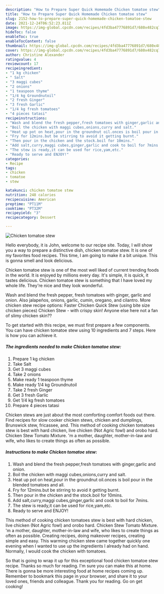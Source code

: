 ```yaml
---
description: "How to Prepare Super Quick Homemade Chicken tomatoe stew"
title: "How to Prepare Super Quick Homemade Chicken tomatoe stew"
slug: 2152-how-to-prepare-super-quick-homemade-chicken-tomatoe-stew
date: 2021-12-24T06:52:23.811Z
image: https://img-global.cpcdn.com/recipes/4fd3ba47776891d7/680x482cq70/chicken-tomatoe-stew-recipe-main-photo.jpg
hideToc: false
enableToc: true
enableTocContent: false
thumbnail: https://img-global.cpcdn.com/recipes/4fd3ba47776891d7/680x482cq70/chicken-tomatoe-stew-recipe-main-photo.jpg
cover: https://img-global.cpcdn.com/recipes/4fd3ba47776891d7/680x482cq70/chicken-tomatoe-stew-recipe-main-photo.jpg
author: Christine Alexander
ratingvalue: 4
reviewcount: 17
recipeingredient:
- "1 kg chicken"
- " Salt"
- "3 maggi cubes"
- "2 onions"
- "1 teaspoon thyme"
- "1/4 kg Groundnutoil"
- "2 fresh Ginger"
- "3 fresh Garlic"
- "1/4 kg fresh tomatoes"
- "4 pieces tatasi"
recipeinstructions:
- "Wash and blend the fresh pepper,fresh tomatoes with ginger,garlic and onion."
- "Boil the chicken with maggi cubes,onions,curry and salt."
- "Heat up pot on heat,pour in the groundnut oil.onces is boil pour in the blended tomatoes and all."
- "Fry for 12mins.but be stirring to avoid it getting burnt."
- "Then pour in the chicken and the stock.boil for 10mins."
- "Add salt,curry,maggi cubes,ginger,garlic and cook to boil for 7mins."
- "The stew is ready,it can be used for rice,yam,etc."
- "Ready to serve and ENJOY!"
categories:
- Recipe
tags:
- chicken
- tomatoe
- stew

katakunci: chicken tomatoe stew 
nutrition: 248 calories
recipecuisine: American
preptime: "PT11M"
cooktime: "PT32M"
recipeyield: "3"
recipecategory: Dessert

---
```



![Chicken tomatoe stew](https://img-global.cpcdn.com/recipes/4fd3ba47776891d7/680x482cq70/chicken-tomatoe-stew-recipe-main-photo.jpg)

Hello everybody, it is John, welcome to our recipe site. Today, I will show you a way to prepare a distinctive dish, chicken tomatoe stew. It is one of my favorites food recipes. This time, I am going to make it a bit unique. This is gonna smell and look delicious.

Chicken tomatoe stew is one of the most well liked of current trending foods in the world. It is enjoyed by millions every day. It's simple, it is quick, it tastes delicious. Chicken tomatoe stew is something that I have loved my whole life. They're nice and they look wonderful.

Wash and blend the fresh pepper, fresh tomatoes with ginger, garlic and onion. Also jalapeños, onions, garlic, cumin, oregano, and cilantro. More chicken stew recipe options: Faster Chicken Quick Stew (using bite size chicken pieces) Chicken Stew - with crispy skin! Anyone else here not a fan of slimy chicken skin??


To get started with this recipe, we must first prepare a few components. You can have chicken tomatoe stew using 10 ingredients and 7 steps. Here is how you can achieve it.

<!--inarticleads1-->

##### The ingredients needed to make Chicken tomatoe stew:

1. Prepare 1 kg chicken
1. Take  Salt
1. Get 3 maggi cubes
1. Take 2 onions
1. Make ready 1 teaspoon thyme
1. Make ready 1/4 kg Groundnutoil
1. Take 2 fresh Ginger
1. Get 3 fresh Garlic
1. Get 1/4 kg fresh tomatoes
1. Prepare 4 pieces tatasi


Chicken stews are just about the most comforting comfort foods out there. Find recipes for slow cooker chicken stews, chicken and dumplings, Brunswick stew, fricassee, and. This method of cooking chicken tomatoes stew is best with hard chicken, live chicken (Not Agric fowl) and orobo hard. Chicken Stew Tomato Mixture. &#39;m a mother, daughter, mother-in-law and wife, who likes to create things as often as possible. 

<!--inarticleads2-->

##### Instructions to make Chicken tomatoe stew:

1. Wash and blend the fresh pepper,fresh tomatoes with ginger,garlic and onion.
1. Boil the chicken with maggi cubes,onions,curry and salt.
1. Heat up pot on heat,pour in the groundnut oil.onces is boil pour in the blended tomatoes and all.
1. Fry for 12mins.but be stirring to avoid it getting burnt.
1. Then pour in the chicken and the stock.boil for 10mins.
1. Add salt,curry,maggi cubes,ginger,garlic and cook to boil for 7mins.
1. The stew is ready,it can be used for rice,yam,etc.
1. Ready to serve and ENJOY!

This method of cooking chicken tomatoes stew is best with hard chicken, live chicken (Not Agric fowl) and orobo hard. Chicken Stew Tomato Mixture. &#39;m a mother, daughter, mother-in-law and wife, who likes to create things as often as possible. Creating recipes, doing makeover recipes, creating simple and easy. This warming chicken stew came together quickly one evening when I wanted to use up the ingredients I already had on hand. Normally, I would cook the chicken with tomatoes. 

So that is going to wrap it up for this exceptional food chicken tomatoe stew recipe. Thanks so much for reading. I'm sure you can make this at home. There is gonna be more interesting food at home recipes coming up. Remember to bookmark this page in your browser, and share it to your loved ones, friends and colleague. Thank you for reading. Go on get cooking!
